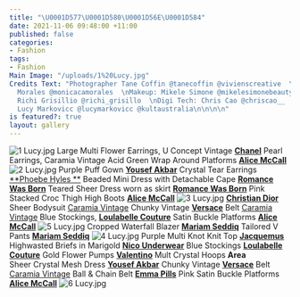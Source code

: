 ```yaml
---
title: "\U0001D577\U0001D580\U0001D56E\U0001D584"
date: 2021-11-06 09:48:00 +11:00
published: false
categories:
- Fashion
tags:
- Fashion
Main Image: "/uploads/1%20Lucy.jpg"
Credits Text: "Photographer Tane Coffin @tanecoffin @vivienscreative  \nStylist: Monica
  Morales @monicacamorales  \nMakeup: Mikele Simone @mikelesimonebeauty @dlm_au  \nHair:
  Richi Grisillio @richi_grisillo  \nDigi Tech: Chris Cao @chriscao__  \n\n\nModel:
  Lucy Markovicc @lucymarkovicc @kultaustralia\n\n\n\n"
is featured?: true
layout: gallery
---
```


![1 Lucy.jpg](/uploads/1%20Lucy.jpg)
Large Multi Flower Earrings, U Concept
Vintage [**Chanel**](https://www.instagram.com/chanelofficial/?hl=en) Pearl Earrings, Caramia Vintage
Acid Green Wrap Around Platforms [**Alice McCall**](https://www.instagram.com/alicemccallptyltd/)
![2 Lucy.jpg](/uploads/2%20Lucy.jpg)
Purple Puff Gown [**Yousef Akbar**](https://www.instagram.com/yousefakbarofficial/)
Crystal Tear Earrings [**Phoebe Hyles **](https://www.instagram.com/phoebehyles/) 
Beaded Mini Dress with Detachable Cape [**Romance Was Born**](https://www.instagram.com/romancewasborn/?hl=en)
Teared Sheer Dress worn as skirt [**Romance Was Born**](https://www.instagram.com/romancewasborn/?hl=en)
Pink Stacked Croc Thigh High Boots [**Alice McCall**](https://www.instagram.com/alicemccallptyltd/)
![3 Lucy.jpg](/uploads/3%20Lucy.jpg)
[**Christian Dior**](https://www.instagram.com/dior/#) Sheer Bodysuit [Caramia Vintage](https://www.instagram.com/caramiavintage/)
Chunky Vintage [**Versace**](https://www.instagram.com/versace/) Belt [Caramia Vintage](https://www.instagram.com/caramiavintage/)
Blue Stockings, [**Loulabelle Couture**](https://www.instagram.com/loulabellecouture/)
Satin Buckle Platforms [**Alice McCall**](https://www.instagram.com/alicemccallptyltd/)
![5 Lucy.jpg](/uploads/5%20Lucy.jpg)
Cropped Waterfall Blazer [**Mariam Seddiq**](https://www.instagram.com/mariamseddiq/)
Tailored V Pants [**Mariam Seddiq**](https://www.instagram.com/mariamseddiq/)
![4 Lucy.jpg](/uploads/4%20Lucy.jpg)
Purple Multi Knot Knit Top [**Jacquemus**](https://www.instagram.com/jacquemus/)
Highwasted Briefs in Marigold [**Nico Underwear**](https://www.instagram.com/nicounderwear/)
Blue Stockings [**Loulabelle Couture**](https://www.instagram.com/loulabellecouture/)
Gold Flower Pumps [**Valentino**](https://www.instagram.com/maisonvalentino/)
Mult Crystal Hoops **Area**  
Sheer Crystal Mesh Dress [**Yousef Akbar**](https://www.instagram.com/yousefakbarofficial/)
Chunky Vintage [**Versace**](https://www.instagram.com/versace/) Belt [Caramia Vintage](https://www.instagram.com/caramiavintage/)
Ball & Chain Belt [**Emma Pills**](https://shopemmapills.com/)
Pink Satin Buckle Platforms [**Alice McCall**](https://www.instagram.com/alicemccallptyltd/)
![6 Lucy.jpg](/uploads/6%20Lucy.jpg)

